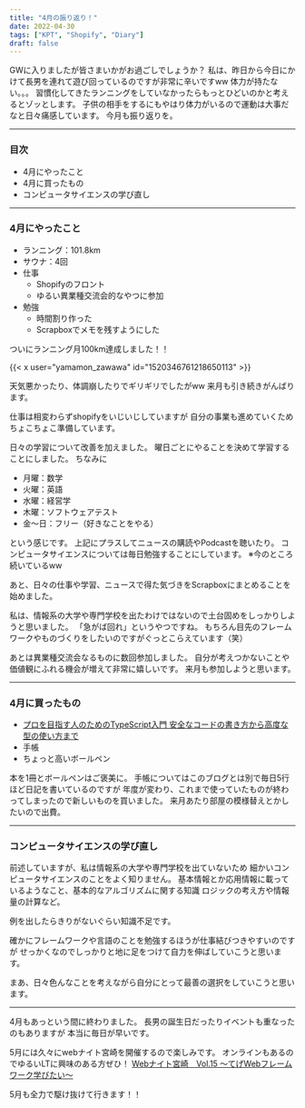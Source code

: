 ```yaml
---
title: "4月の振り返り！"
date: 2022-04-30
tags: ["KPT", "Shopify", "Diary"]
draft: false
---
```


GWに入りましたが皆さまいかがお過ごしでしょうか？
私は、昨日から今日にかけて長男を連れて遊び回っているのですが非常に辛いですww
体力が持たない。。。
習慣化してきたランニングをしていなかったらもっとひどいのかと考えるとゾッとします。
子供の相手をするにもやはり体力がいるので運動は大事だなと日々痛感しています。
今月も振り返りを。

---

### 目次

- 4月にやったこと
- 4月に買ったもの
- コンピュータサイエンスの学び直し

---

### 4月にやったこと

- ランニング：101.8km
- サウナ：4回
- 仕事
  - Shopifyのフロント
  - ゆるい異業種交流会的なやつに参加
- 勉強
  - 時間割り作った
  - Scrapboxでメモを残すようにした

ついにランニング月100km達成しました！！

{{< x user="yamamon_zawawa" id="1520346761218650113" >}}

天気悪かったり、体調崩したりでギリギリでしたがww
来月も引き続きがんばります。

仕事は相変わらずshopifyをいじいじしていますが
自分の事業も進めていくためちょこちょこ準備しています。

日々の学習について改善を加えました。
曜日ごとにやることを決めて学習することにしました。
ちなみに

- 月曜：数学
- 火曜：英語
- 水曜：経営学
- 木曜：ソフトウェアテスト
- 金〜日：フリー（好きなことをやる）

という感じです。
上記にプラスしてニュースの購読やPodcastを聴いたり。
コンピュータサイエンスについては毎日勉強することにしています。
※今のところ続いているww

あと、日々の仕事や学習、ニュースで得た気づきをScrapboxにまとめることを始めました。

私は、情報系の大学や専門学校を出たわけではないので土台固めをしっかりしようと思いました。
「急がば回れ」というやつですね。
もちろん目先のフレームワークやものづくりをしたいのですがぐっとこらえています（笑）

あとは異業種交流会なるものに数回参加しました。
自分が考えつかないことや価値観にふれる機会が増えて非常に嬉しいです。
来月も参加しようと思います。

---

### 4月に買ったもの

- [プロを目指す人のためのTypeScript入門 安全なコードの書き方から高度な型の使い方まで](https://gihyo.jp/book/2022/978-4-297-12747-3)
- 手帳
- ちょっと高いボールペン

本を1冊とボールペンはご褒美に。
手帳についてはこのブログとは別で毎日5行ほど日記を書いているのですが
年度が変わり、これまで使っていたものが終わってしまったので新しいものを買いました。
来月あたり部屋の模様替えとかしたいので出費。

---

### コンピュータサイエンスの学び直し

前述していますが、私は情報系の大学や専門学校を出ていないため
細かいコンピュータサイエンスのことをよく知りません。
基本情報とか応用情報に載っているようなこと、基本的なアルゴリズムに関する知識
ロジックの考え方や情報量の計算など。

例を出したらきりがないぐらい知識不足です。

確かにフレームワークや言語のことを勉強するほうが仕事結びつきやすいのですが
せっかくなのでしっかりと地に足をつけて自力を伸ばしていこうと思います。

まあ、日々色んなことを考えながら自分にとって最善の選択をしていこうと思います。

---

4月もあっという間に終わりました。
長男の誕生日だったりイベントも重なったのもありますが
本当に毎日が早いです。

5月には久々にwebナイト宮崎を開催するので楽しみです。
オンラインもあるのでゆるいLTに興味のある方ぜひ！
[Webナイト宮崎　Vol.15 〜てげWebフレームワーク学びたい〜](https://tegehoge.connpass.com/event/244970/)

5月も全力で駆け抜けて行きます！！
